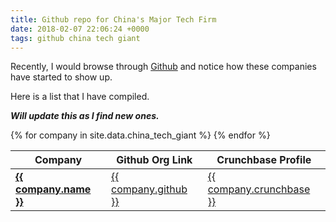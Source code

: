 ```yaml
---
title: Github repo for China's Major Tech Firm
date: 2018-02-07 22:06:24 +0000
tags: github china tech giant
---
```


Recently, I would browse through [Github](https://github.com) and notice how these companies have started to show up.

Here is a list that I have compiled.


**_Will update this as I find new ones._**

<table>
  <thead>
    <tr>
      <th>Company</th>
      <th>Github Org Link</th>
      <th>Crunchbase Profile</th>
    </tr>
  </thead>
  <tbody>
    {% for company in site.data.china_tech_giant %}
      <tr>
        <td>
          <div>
            <a href="{{ company.name_link }}"><b>{{ company.name }}</b></a>
          </div>
        </td>
        <td>
          <div>
            <a href="{{ company.github }}">{{ company.github }}</a>
          </div>
        </td>
        <td>
          <div>
            <a href="{{ company.crunchbase }}">{{ company.crunchbase }}</a>
          </div>
        </td>
      </tr>
    {% endfor %}
  </tbody>
</table>
